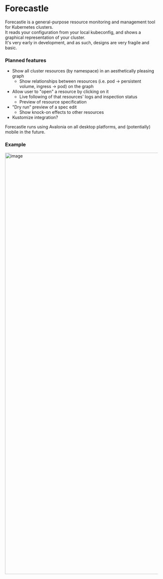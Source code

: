 # Forecastle
Forecastle is a general-purpose resource monitoring and management tool for Kubernetes clusters.  
It reads your configuration from your local kubeconfig, and shows a graphical representation of your cluster.  
It's very early in development, and as such, designs are very fragile and basic.  

### Planned features
- Show all cluster resources (by namespace) in an aesthetically pleasing graph
   - Show relationships between resources (i.e. pod -> persistent volume, ingress -> pod) on the graph
- Allow user to "open" a resource by clicking on it
   - Live following of that resources' logs and inspection status
   - Preview of resource specification
- "Dry run" preview of a spec edit
  - Show knock-on effects to other resources
- Kustomize integration?

Forecastle runs using Avalonia on all desktop platforms, and (potentially) mobile in the future.
### Example
<img width="1387" alt="image" src="https://github.com/user-attachments/assets/6f4cf028-f932-4aa8-a92e-533297286b5e">

